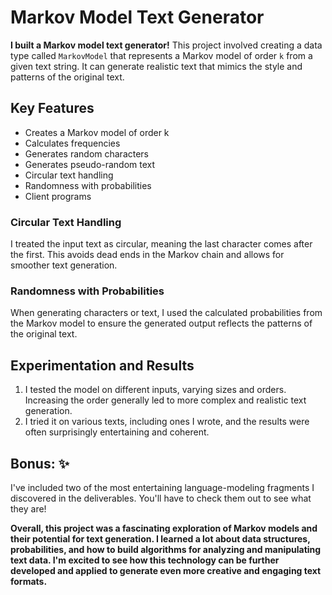 # Markov Model Text Generator

**I built a Markov model text generator!** This project involved creating a data type called `MarkovModel` that represents a Markov model of order `k` from a given text string. It can generate realistic text that mimics the style and patterns of the original text.

## Key Features

* Creates a Markov model of order k
* Calculates frequencies
* Generates random characters
* Generates pseudo-random text
* Circular text handling
* Randomness with probabilities
* Client programs

### Circular Text Handling

I treated the input text as circular, meaning the last character comes after the first. This avoids dead ends in the Markov chain and allows for smoother text generation.

### Randomness with Probabilities

When generating characters or text, I used the calculated probabilities from the Markov model to ensure the generated output reflects the patterns of the original text.

## Experimentation and Results

1. I tested the model on different inputs, varying sizes and orders. Increasing the order generally led to more complex and realistic text generation.
2. I tried it on various texts, including ones I wrote, and the results were often surprisingly entertaining and coherent.

## Bonus: :sparkles:

I've included two of the most entertaining language-modeling fragments I discovered in the deliverables. You'll have to check them out to see what they are!

**Overall, this project was a fascinating exploration of Markov models and their potential for text generation. I learned a lot about data structures, probabilities, and how to build algorithms for analyzing and manipulating text data. I'm excited to see how this technology can be further developed and applied to generate even more creative and engaging text formats.**

